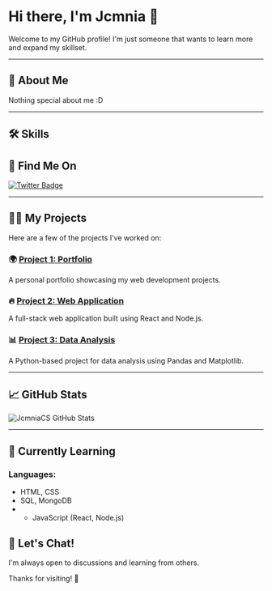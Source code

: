 # Hi there, I'm Jcmnia 👋

Welcome to my GitHub profile! I'm just someone that wants to learn more and expand my skillset.

---

## 🚀 About Me

Nothing special about me :D

---

## 🛠️ Skills



## 🔗 Find Me On

[![Twitter Badge](https://img.shields.io/badge/-Twitter-1DA1F2?style=flat&logo=twitter&logoColor=white)](https://twitter.com/JcmniaCS)

---

## 👨‍💻 My Projects

Here are a few of the projects I've worked on:

### 🌍 [Project 1: Portfolio](https://github.com/yourname/portfolio)
A personal portfolio showcasing my web development projects.

### 🔥 [Project 2: Web Application](https://github.com/yourname/web-application)
A full-stack web application built using React and Node.js.

### 📊 [Project 3: Data Analysis](https://github.com/yourname/data-analysis)
A Python-based project for data analysis using Pandas and Matplotlib.

---

## 📈 GitHub Stats

![JcmniaCS GitHub Stats](https://github-readme-stats.vercel.app/api?username=yourname&show_icons=true&hide_title=true&count_private=true&theme=radical)

---

## 🎯 Currently Learning

### Languages:
- HTML, CSS
- SQL, MongoDB
- - JavaScript (React, Node.js)


## 💬 Let's Chat!
I'm always open to discussions and learning from others.

Thanks for visiting! 👋
